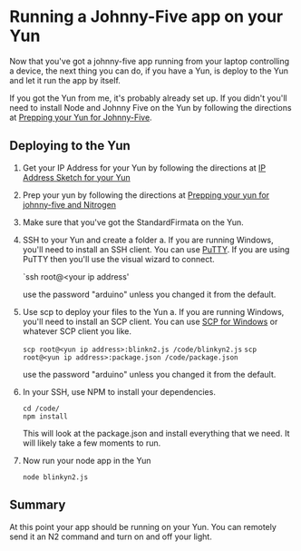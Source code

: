 # Running a Johnny-Five app on your Yun

Now that you've got a johnny-five app running from your laptop controlling a device, the next thing you can do, if you have a Yun, is deploy to the Yun and let it run the app by itself. 

If you got the Yun from me, it's probably already set up. If you didn't you'll need to install Node and Johnny Five on the Yun by following the directions at [Prepping your Yun for Johnny-Five](preppingyunforjohnnyfiveandnitrogen.md). 

## Deploying to the Yun

1. Get your IP Address for your Yun by following the directions at [IP Address Sketch for your Yun](gettingyouripaddressonayun.md)
2. Prep your yun by following the directions at [Prepping your yun for johnny-five and Nitrogen](./preppingyunforjohnnyfiveandnitrogen.md)
3. Make sure that you've got the StandardFirmata on the Yun. 
4. SSH to your Yun and create a folder 
	a. If you are running Windows, you'll need to install an SSH client. You can use [PuTTY](http://www.putty.org/). If you are using PuTTY then you'll use the visual wizard to connect. 

	`ssh root@<your ip address'

	use the password "arduino" unless you changed it from the default. 

5. Use scp to deploy your files to the Yun
	a. If you are running Windows, you'll need to install an SCP client. You can use [SCP for Windows](http://winscp.net/eng/index.php) or whatever SCP client you like. 

	`scp root@<yun ip address>:blinkn2.js /code/blinkyn2.js`
	`scp root@<yun ip address>:package.json /code/package.json`

	use the password "arduino" unless you changed it from the default. 

6. In your SSH, use NPM to install your dependencies. 

	```
	cd /code/
	npm install 
	```

	This will look at the package.json and install everything that we need. It will likely take a few moments to run. 

7. Now run your node app in the Yun
	
	`node blinkyn2.js`
	
## Summary

At this point your app should be running on your Yun. You can remotely send it an N2 command and turn on and off your light. 